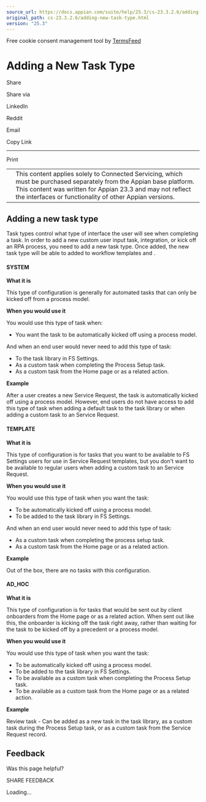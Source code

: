 ```yaml
---
source_url: https://docs.appian.com/suite/help/25.3/cs-23.3.2.6/adding-new-task-type.html
original_path: cs-23.3.2.6/adding-new-task-type.html
version: "25.3"
---
```


Free cookie consent management tool by [TermsFeed](https://www.termsfeed.com/)

# Adding a New Task Type

Share

Share via

LinkedIn

Reddit

Email

Copy Link

* * *

Print

<table><tbody><tr><td><i class="fa fa-check-square-o" aria-hidden="true"></i></td><td>This content applies solely to Connected Servicing, which must be purchased separately from the Appian base platform. This content was written for Appian 23.3 and may not reflect the interfaces or functionality of other Appian versions.</td></tr></tbody></table>

## Adding a new task type

Task types control what type of interface the user will see when completing a task. In order to add a new custom user input task, integration, or kick off an RPA process, you need to add a new task type. Once added, the new task type will be able to added to workflow templates and .

#### SYSTEM

**What it is**

This type of configuration is generally for automated tasks that can only be kicked off from a process model.

**When you would use it**

You would use this type of task when:

-   You want the task to be automatically kicked off using a process model.

And when an end user would never need to add this type of task:

-   To the task library in FS Settings.
-   As a custom task when completing the Process Setup task.
-   As a custom task from the Home page or as a related action.

**Example**

After a user creates a new Service Request, the task is automatically kicked off using a process model. However, end users do not have access to add this type of task when adding a default task to the task library or when adding a custom task to an Service Request.

#### TEMPLATE

**What it is**

This type of configuration is for tasks that you want to be available to FS Settings users for use in Service Request templates, but you don't want to be available to regular users when adding a custom task to an Service Request.

**When you would use it**

You would use this type of task when you want the task:

-   To be automatically kicked off using a process model.
-   To be added to the task library in FS Settings.

And when an end user would never need to add this type of task:

-   As a custom task when completing the process setup task.
-   As a custom task from the Home page or as a related action.

**Example**

Out of the box, there are no tasks with this configuration.

#### AD\_HOC

**What it is**

This type of configuration is for tasks that would be sent out by client onboarders from the Home page or as a related action. When sent out like this, the onboarder is kicking off the task right away, rather than waiting for the task to be kicked off by a precedent or a process model.

**When you would use it**

You would use this type of task when you want the task:

-   To be automatically kicked off using a process model.
-   To be added to the task library in FS Settings.
-   To be available as a custom task when completing the Process Setup task.
-   To be available as a custom task from the Home page or as a related action.

**Example**

Review task - Can be added as a new task in the task library, as a custom task during the Process Setup task, or as a custom task from the Service Request record.

## Feedback

Was this page helpful?

SHARE FEEDBACK

Loading...